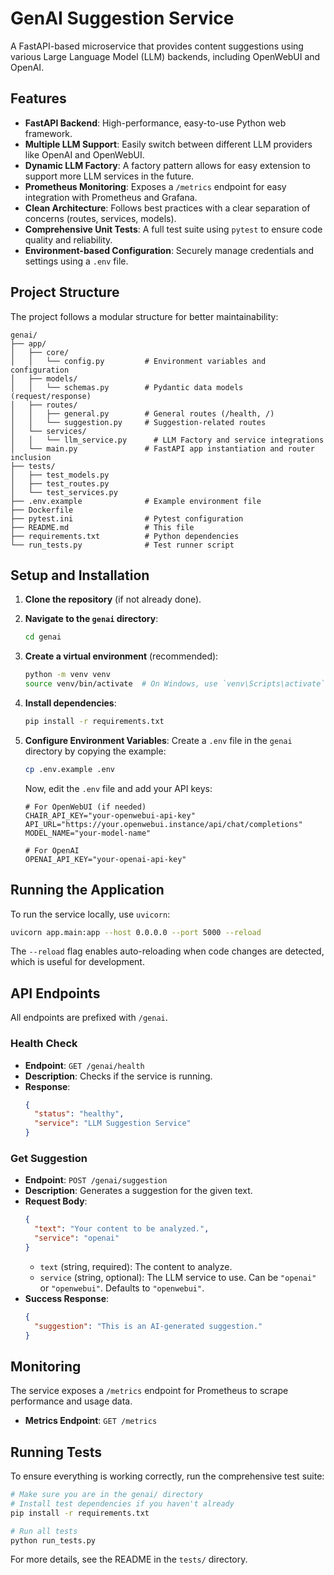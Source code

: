 # GenAI Suggestion Service

A FastAPI-based microservice that provides content suggestions using various Large Language Model (LLM) backends, including OpenWebUI and OpenAI.

## Features

- **FastAPI Backend**: High-performance, easy-to-use Python web framework.
- **Multiple LLM Support**: Easily switch between different LLM providers like OpenAI and OpenWebUI.
- **Dynamic LLM Factory**: A factory pattern allows for easy extension to support more LLM services in the future.
- **Prometheus Monitoring**: Exposes a `/metrics` endpoint for easy integration with Prometheus and Grafana.
- **Clean Architecture**: Follows best practices with a clear separation of concerns (routes, services, models).
- **Comprehensive Unit Tests**: A full test suite using `pytest` to ensure code quality and reliability.
- **Environment-based Configuration**: Securely manage credentials and settings using a `.env` file.

## Project Structure

The project follows a modular structure for better maintainability:

```
genai/
├── app/
│   ├── core/
│   │   └── config.py         # Environment variables and configuration
│   ├── models/
│   │   └── schemas.py        # Pydantic data models (request/response)
│   ├── routes/
│   │   ├── general.py        # General routes (/health, /)
│   │   └── suggestion.py     # Suggestion-related routes
│   └── services/
│   │   └── llm_service.py      # LLM Factory and service integrations
│   └── main.py               # FastAPI app instantiation and router inclusion
├── tests/
│   ├── test_models.py
│   ├── test_routes.py
│   └── test_services.py
├── .env.example              # Example environment file
├── Dockerfile
├── pytest.ini                # Pytest configuration
├── README.md                 # This file
├── requirements.txt          # Python dependencies
└── run_tests.py              # Test runner script
```

## Setup and Installation

1.  **Clone the repository** (if not already done).

2.  **Navigate to the `genai` directory**:
    ```bash
    cd genai
    ```

3.  **Create a virtual environment** (recommended):
    ```bash
    python -m venv venv
    source venv/bin/activate  # On Windows, use `venv\Scripts\activate`
    ```

4.  **Install dependencies**:
    ```bash
    pip install -r requirements.txt
    ```

5.  **Configure Environment Variables**:
    Create a `.env` file in the `genai` directory by copying the example:
    ```bash
    cp .env.example .env
    ```
    Now, edit the `.env` file and add your API keys:
    ```
    # For OpenWebUI (if needed)
    CHAIR_API_KEY="your-openwebui-api-key"
    API_URL="https://your.openwebui.instance/api/chat/completions"
    MODEL_NAME="your-model-name"

    # For OpenAI
    OPENAI_API_KEY="your-openai-api-key"
    ```

## Running the Application

To run the service locally, use `uvicorn`:

```bash
uvicorn app.main:app --host 0.0.0.0 --port 5000 --reload
```
The `--reload` flag enables auto-reloading when code changes are detected, which is useful for development.

## API Endpoints

All endpoints are prefixed with `/genai`.

### Health Check

- **Endpoint**: `GET /genai/health`
- **Description**: Checks if the service is running.
- **Response**:
  ```json
  {
    "status": "healthy",
    "service": "LLM Suggestion Service"
  }
  ```

### Get Suggestion

- **Endpoint**: `POST /genai/suggestion`
- **Description**: Generates a suggestion for the given text.
- **Request Body**:
  ```json
  {
    "text": "Your content to be analyzed.",
    "service": "openai"
  }
  ```
  - `text` (string, required): The content to analyze.
  - `service` (string, optional): The LLM service to use. Can be `"openai"` or `"openwebui"`. Defaults to `"openwebui"`.
- **Success Response**:
  ```json
  {
    "suggestion": "This is an AI-generated suggestion."
  }
  ```

## Monitoring

The service exposes a `/metrics` endpoint for Prometheus to scrape performance and usage data.

- **Metrics Endpoint**: `GET /metrics`

## Running Tests

To ensure everything is working correctly, run the comprehensive test suite:

```bash
# Make sure you are in the genai/ directory
# Install test dependencies if you haven't already
pip install -r requirements.txt

# Run all tests
python run_tests.py
```
For more details, see the README in the `tests/` directory. 